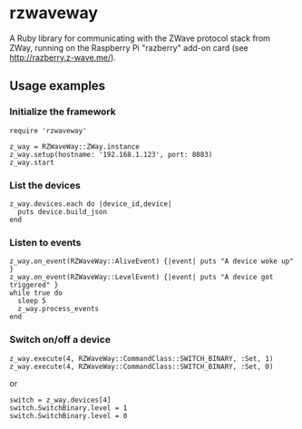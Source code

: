 rzwaveway
=========

A Ruby library for communicating with the ZWave protocol stack from ZWay, running on the Raspberry Pi "razberry" add-on card (see http://razberry.z-wave.me/).

## Usage examples

### Initialize the framework
```
require 'rzwaveway'

z_way = RZWaveWay::ZWay.instance
z_way.setup(hostname: '192.168.1.123', port: 8083)
z_way.start
```

### List the devices
```
z_way.devices.each do |device_id,device|
  puts device.build_json
end
```

### Listen to events
```
z_way.on_event(RZWaveWay::AliveEvent) {|event| puts "A device woke up" }
z_way.on_event(RZWaveWay::LevelEvent) {|event| puts "A device got triggered" }
while true do
  sleep 5
  z_way.process_events
end
```

### Switch on/off a device
```
z_way.execute(4, RZWaveWay::CommandClass::SWITCH_BINARY, :Set, 1)
z_way.execute(4, RZWaveWay::CommandClass::SWITCH_BINARY, :Set, 0)
```
or

```
switch = z_way.devices[4]
switch.SwitchBinary.level = 1
switch.SwitchBinary.level = 0
```